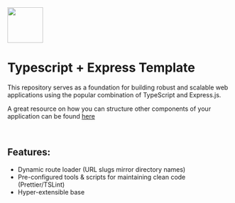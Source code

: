 <img src="https://github.com/itemset/express-typescript-template/assets/135459773/e1174599-bdfc-4027-84ca-68321e62fb6f" width=80 /> 
<h1>Typescript + Express Template</h1>

<p>
  This repository serves as a foundation for building robust and scalable web applications using the popular combination of TypeScript and Express.js.

  A great resource on how you can structure other components of your application can be found <a href="https://blog.treblle.com/egergr/">here</a>
</p>

<br />

<h2>Features:</h2>
<ul>
  <li>Dynamic route loader (URL slugs mirror directory names)</li>
  <li>Pre-configured tools & scripts for maintaining clean code (Prettier/TSLint)</li>
  <li>Hyper-extensible base</li>
</ul>
